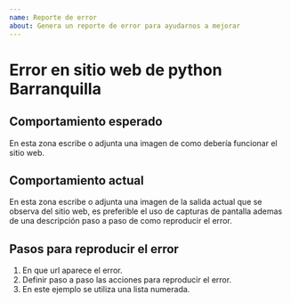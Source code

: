 ```yaml
---
name: Reporte de error
about: Genera un reporte de error para ayudarnos a mejorar
---
```


# Error en sitio web de python Barranquilla

## Comportamiento esperado

En esta zona escribe o adjunta una imagen de como debería funcionar el sitio web.

## Comportamiento actual

En esta zona escribe o adjunta una imagen de la salida actual que se observa del sitio web,
es preferible el uso de capturas de pantalla ademas de una descripción paso a paso de como reproducir el error.

## Pasos para reproducir el error

1. En que url aparece el error.
2. Definir paso a paso las acciones para reproducir el error.
3. En este ejemplo se utiliza una lista numerada.
